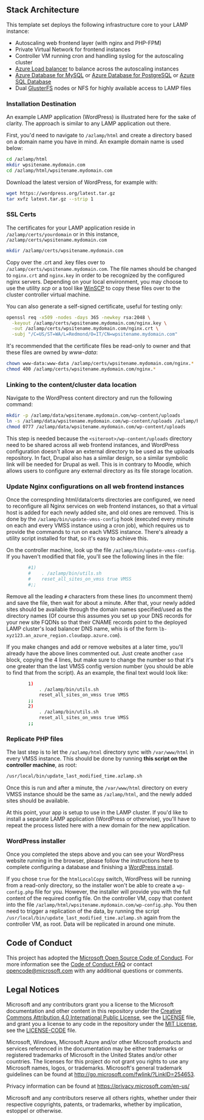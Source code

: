 ## Stack Architecture

This template set deploys the following infrastructure core to your LAMP instance:

- Autoscaling web frontend layer (with nginx and PHP-FPM)
- Private Virtual Network for frontend instances
- Controller VM running cron and handling syslog for the autoscaling cluster
- [Azure Load balancer](https://azure.microsoft.com/en-us/services/load-balancer/) to balance across the autoscaling instances
- [Azure Database for MySQL](https://azure.microsoft.com/en-us/services/mysql/) or [Azure Database for PostgreSQL](https://azure.microsoft.com/en-us/services/postgresql/) or [Azure SQL Database](https://azure.microsoft.com/en-us/services/sql-database/)
- Dual [GlusterFS](https://www.gluster.org/) nodes or NFS for highly available access to LAMP files

### Installation Destination

An example LAMP application (WordPress) is illustrated here for the sake of clarity. The approach is similar to any LAMP application out there.

First, you'd need to navigate to `/azlamp/html` and create a directory based on a domain name you have in mind. An example domain name is used below:

```sh
cd /azlamp/html
mkdir wpsitename.mydomain.com
cd /azlamp/html/wpsitename.mydomain.com
```

Download the latest version of WordPress, for example with:

```sh
wget https://wordpress.org/latest.tar.gz
tar xvfz latest.tar.gz --strip 1
```

### SSL Certs

The certificates for your LAMP application reside in `/azlamp/certs/yourdomain` or in this instance, `/azlamp/certs/wpsitename.mydomain.com`

```sh
mkdir /azlamp/certs/wpsitename.mydomain.com
```

Copy over the .crt and .key files over to `/azlamp/certs/wpsitename.mydomain.com`.
The file names should be changed to `nginx.crt` and `nginx.key` in order to be recognized by the configured nginx servers. Depending on your local environment, you may choose to use the utility *scp* or a tool like [WinSCP](https://winscp.net/eng/download.php) to copy these files over to the cluster controller virtual machine.

You can also generate a self-signed certificate, useful for testing only:

```sh
openssl req -x509 -nodes -days 365 -newkey rsa:2048 \
  -keyout /azlamp/certs/wpsitename.mydomain.com/nginx.key \
  -out /azlamp/certs/wpsitename.mydomain.com/nginx.crt \
  -subj "/C=US/ST=WA/L=Redmond/O=IT/CN=wpsitename.mydomain.com"
```

It's recommended that the certificate files be read-only to owner and that these files are owned by *www-data*:

```sh
chown www-data:www-data /azlamp/certs/wpsitename.mydomain.com/nginx.*
chmod 400 /azlamp/certs/wpsitename.mydomain.com/nginx.*
```

### Linking to the content/cluster data location

Navigate to the WordPress content directory and run the following command:

```sh
mkdir -p /azlamp/data/wpsitename.mydomain.com/wp-content/uploads
ln -s /azlamp/data/wpsitename.mydomain.com/wp-content/uploads /azlamp/html/wpsitename.mydomain.com/wp-content/uploads
chmod 0777 /azlamp/data/wpsitename.mydomain.com/wp-content/uploads
```

This step is needed because the `<siteroot>/wp-content/uploads` directory need to be shared across all web frontend instances, and WordPress configuration doesn't allow an external directory to be used as the uploads repository. In fact, Drupal also has a similar design, so a similar symbolic link will be needed for Drupal as well. This is in contrary to Moodle, which allows users to configure any external directory as its file storage location.

### Update Nginx configurations on all web frontend instances

Once the correspnding html/data/certs directories are configured, we need to reconfigure all Nginx services on web frontend instances, so that a virtual host is added for each newly added site, and old ones are removed. This is done by the `/azlamp/bin/update-vmss-config` hook (executed every minute on each and every VMSS instance using a cron job), which requires us to provide the commands to run on each VMSS instance. There's already a utility script installed for that, so it's easy to achieve this.

On the controller machine, look up the file `/azlamp/bin/update-vmss-config`. If you haven't modified that file, you'll see the following lines in the file:

```sh
        #1)
        #    . /azlamp/bin/utils.sh
        #    reset_all_sites_on_vmss true VMSS
        #;;
```

Remove all the leading `#` characters from these lines (to uncomment them) and save the file, then wait for about a minute. After that, your newly added sites should be available through the domain names specified/used as the directory names (Of course this assumes you set up your DNS records for your new site FQDNs so that their CNAME records point to the deployed LAMP cluster's load balancer DNS name, whis is of the form `lb-xyz123.an_azure_region.cloudapp.azure.com`).

If you make changes and add or remove websites at a later time, you'll already have the above lines commented out. Just create another `case` block, copying the 4 lines, but make sure to change the number so that it's one greater than the last VMSS config version number (you should be able to find that from the script). As an example, the final text would look like:

```sh
        1)
            . /azlamp/bin/utils.sh
            reset_all_sites_on_vmss true VMSS
        ;;
        2)
            . /azlamp/bin/utils.sh
            reset_all_sites_on_vmss true VMSS
        ;;
```

### Replicate PHP files

The last step is to let the `/azlamp/html` directory sync with `/var/www/html` in every VMSS instance. This should be done by running **this script on the controller machine**, as root:

```sh
/usr/local/bin/update_last_modified_time.azlamp.sh
```

Once this is run and after a minute, the `/var/www/html` directory on every VMSS instance should be the same as `/azlamp/html`, and the newly added sites should be available.

At this point, your app is setup to use in the LAMP cluster. If you'd like to install a separate LAMP application (WordPress or otherwise), you'll have to repeat the process listed here with a new domain for the new application.

### WordPress installer

Once you completed the steps above and you can see your WordPress website running in the browser, please follow the instructions here to complete configuring a database and finishing a [WordPress install](https://codex.wordpress.org/Installing_WordPress#Famous_5-Minute_Installation).

If you chose `true` for the `htmlLocalCopy` switch, WordPress will be running from a read-only directory, so the installer won't be able to create a `wp-config.php` file for you. However, the installer will provide you with the full content of the required config file. On the controller VM, copy that content into the file `/azlamp/html/wpsitename.mydomain.com/wp-config.php`. You then need to trigger a replication of the data, by running the script `/usr/local/bin/update_last_modified_time.azlamp.sh` again from the controller VM, as root. Data will be replicated in around one minute.

## Code of Conduct

This project has adopted the [Microsoft Open Source Code of
Conduct](https://opensource.microsoft.com/codeofconduct/). For more
information see the [Code of Conduct
FAQ](https://opensource.microsoft.com/codeofconduct/faq/) or contact
[opencode@microsoft.com](mailto:opencode@microsoft.com) with any
additional questions or comments.

## Legal Notices

Microsoft and any contributors grant you a license to the Microsoft
documentation and other content in this repository under the [Creative
Commons Attribution 4.0 International Public
License](https://creativecommons.org/licenses/by/4.0/legalcode), see
the [LICENSE](LICENSE) file, and grant you a license to any code in
the repository under the [MIT
License](https://opensource.org/licenses/MIT), see the
[LICENSE-CODE](LICENSE-CODE) file.

Microsoft, Windows, Microsoft Azure and/or other Microsoft products
and services referenced in the documentation may be either trademarks
or registered trademarks of Microsoft in the United States and/or
other countries. The licenses for this project do not grant you rights
to use any Microsoft names, logos, or trademarks. Microsoft's general
trademark guidelines can be found at
http://go.microsoft.com/fwlink/?LinkID=254653.

Privacy information can be found at https://privacy.microsoft.com/en-us/

Microsoft and any contributors reserve all others rights, whether
under their respective copyrights, patents, or trademarks, whether by
implication, estoppel or otherwise.
